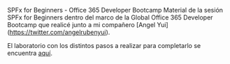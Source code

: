 SPFx for Beginners - Office 365 Developer Bootcamp
Material de la sesión SPFx for Beginners dentro del marco de la Global Office 365 Developer Bootcamp que realicé junto a mi compañero [Angel Yui] (https://twitter.com/angelrubenyui).

El laboratorio con los distintos pasos a realizar para completarlo se encuentra [aquí](https://github.com/CompartiMOSS/Global-Office-365-Developer-Bootcamp-18/blob/master/SPFx/begin.md).




